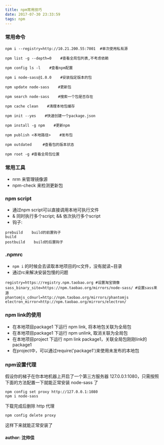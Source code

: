 ```yaml
---
title: npm常用技巧
date: 2017-07-30 23:33:59
tags: npm
---
```


### 常用命令
```shell
npm i --registry=http://10.21.200.55:7001  #单次使用私有源

npm list -g --depth=0    #查看全局包列表,不考虑依赖

npm config ls -l    #查看npm配置

npm i node-sass@1.0.0    #安装指定版本的包

npm update node-sass    #更新包

npm search node-sass    #搜索一个包是否存在

npm cache clean    #清理本地包缓存

npm init --yes    #快速创建一个package.json

npm install -g npm    #更新npm

npm publish <本地路径>    #发布包

npm outdated     #查看包的版本状态

npm root -g #查看全局包位置
```

### 常用工具
* nrm 来管理镜像源
* npm-check 来检测更新包

### npm script
* 通过npm script可以直接调用本地可执行文件
* & 同时执行多个script; && 依次执行多个script
* 钩子:
```shell
prebuild    build的前置钩子  
build  
postbuild    build的后置钩子
```

### .npmrc
* `npm i` 的时候会去读取本地项目的rc文件，没有就读~目录
* 通过rc来解决安装包慢的问题
```shell
registry=https://registry.npm.taobao.org #设置淘宝镜像
sass_binary_site=https://npm.taobao.org/mirrors/node-sass/ #设置sass来源
phantomjs_cdnurl=http://npm.taobao.org/mirrors/phantomjs  
electron_mirror=http://npm.taobao.org/mirrors/electron/
```

### npm link的使用
* 在本地项目package1 下运行 npm link, 将本地包关联为全局包
* 在本地项目package1 下运行 npm unlink, 取消关联为全局包
* 在本地项目project 下运行 npm link package1，关联全局包刚刚link的package1
* 在project中，可以通过require('package1')来使用未发布的本地包

### npm设置代理
假设你的梯子在你本地机器上开启了一个第三方服务器 127.0.0.1:1080，只需按照下面的方法配置一下就能正常安装 node-sass 了
```
npm config set proxy http://127.0.0.1:1080
npm i node-sass
```
下载完成后删除 http 代理
```
npm config delete proxy
```
这样下来就能正常安装了

#### author: 沈帅佳
